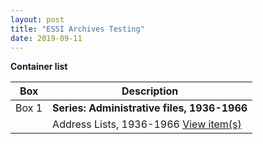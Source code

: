 ```yaml
---
layout: post
title: "ESSI Archives Testing"
date: 2019-09-11
---
```


**Container list**

| Box | Description |
| ----- | ------------------------------------------- |
| Box 1 | **Series: Administrative files, 1936-1966** |
|       | Address Lists, 1936-1966 <a href="http://webapp-devel.dlib.indiana.edu/pages_devel/concern/scanned_resources/tb8515n473.uv" onclick="return !window.open(this.href, 'ESSI', 'width=600,height=600')" target="_blank">View item(s)</a>|     

